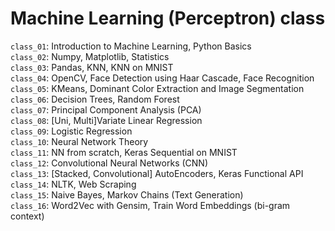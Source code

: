 # Machine Learning (Perceptron) class

`class_01`: Introduction to Machine Learning, Python Basics<br>
`class_02`: Numpy, Matplotlib, Statistics<br>
`class_03`: Pandas, KNN, KNN on MNIST<br>
`class_04`: OpenCV, Face Detection using Haar Cascade, Face Recognition<br>
`class_05`: KMeans, Dominant Color Extraction and Image Segmentation<br>
`class_06`: Decision Trees, Random Forest<br>
`class_07`: Principal Component Analysis (PCA)<br>
`class_08`: [Uni, Multi]Variate Linear Regression<br>
`class_09`: Logistic Regression<br>
`class_10`: Neural Network Theory<br>
`class_11`: NN from scratch, Keras Sequential on MNIST<br>
`class_12`: Convolutional Neural Networks (CNN)<br>
`class_13`: [Stacked, Convolutional] AutoEncoders, Keras Functional API<br>
`class_14`: NLTK, Web Scraping<br>
`class_15`: Naive Bayes, Markov Chains (Text Generation)<br>
`class_16`: Word2Vec with Gensim, Train Word Embeddings (bi-gram context)<br>
